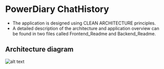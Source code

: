 # PowerDiary ChatHistory

-	The application is designed using CLEAN ARCHITECTURE principles.
- A detailed description of the architecture and application overview can be found in two files called Frontend_Readme and Backend_Readme.

## Architecture diagram
![alt text](https://github.com/SyedAskari/PowerDiary-ChatHistory/blob/main/ArchitectureDiagram.png?raw=true)

